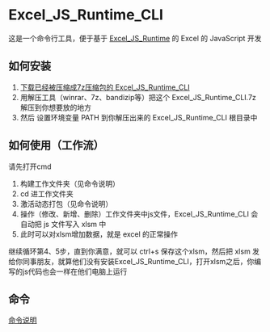 # Excel_JS_Runtime_CLI

这是一个命令行工具，便于基于 [Excel_JS_Runtime](https://github.com/cxwithyxy/Excel_JS_Runtime) 的 Excel 的 JavaScript 开发



## 如何安装

1. [下载已经被压缩成7z压缩包的 Excel_JS_Runtime_CLI](https://github.com/cxwithyxy/Excel_JS_Runtime_CLI/releases)
2. 用解压工具（winrar、7z、bandizip等）把这个 Excel_JS_Runtime_CLI.7z 解压到你想要放的地方
3. 然后 设置环境变量 PATH 到你解压出来的 Excel_JS_Runtime_CLI 根目录中



## 如何使用（工作流）

请先打开cmd

1. 构建工作文件夹（见命令说明）
2. cd 进工作文件夹
3. 激活动态打包（见命令说明）
4. 操作（修改、新增、删除）工作文件夹中js文件，Excel_JS_Runtime_CLI 会自动把 js 文件写入 xlsm 中
5. 此时可以对xlsm增加数据，就是 excel 的正常操作

继续循环第4、5步，直到你满意，就可以 ctrl+s 保存这个xlsm，然后把 xlsm 发给你同事朋友，就算他们没有安装Excel_JS_Runtime_CLI，打开xlsm之后，你编写的js代码也会一样在他们电脑上运行



## 命令

[命令说明](doc/how_to_use.md)


